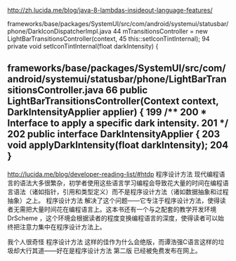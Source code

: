 http://zh.lucida.me/blog/java-8-lambdas-insideout-language-features/

frameworks/base/packages/SystemUI/src/com/android/systemui/statusbar/phone/DarkIconDispatcherImpl.java
44          mTransitionsController = new LightBarTransitionsController(context,
45                  this::setIconTintInternal);
94      private void setIconTintInternal(float darkIntensity) {

frameworks/base/packages/SystemUI/src/com/android/systemui/statusbar/phone/LightBarTransitionsController.java
66      public LightBarTransitionsController(Context context, DarkIntensityApplier applier) {
199      /**
200       * Interface to apply a specific dark intensity.
201       */
202      public interface DarkIntensityApplier {
203          void applyDarkIntensity(float darkIntensity);
204      }
---
http://lucida.me/blog/developer-reading-list/#htdp
程序设计方法
现代编程语言的语法大多很繁杂，初学者使用这些语言学习编程会导致花大量的时间在编程语言语法（诸如指针，引用和类型定义）而不是程序设计方法（诸如数据抽象和过程抽象）之上。 程序设计方法 解决了这个问题——它专注于程序设计方法，使得读者无需把大量时间花在编程语言上。这本书还有一个与之配套的教学开发环境 DrScheme ，这个环境会根据读者的程度变换编程语言的深度，使得读者可以始终把注意力集中在程序设计方法上。

我个人很奇怪 程序设计方法 这样的佳作为什么会绝版，而谭浩强C语言这样的垃圾却大行其道——好在是程序设计方法 第二版 已经被免费发布在网上。
